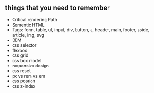 ## things that you need to remember

- Critical rendering Path
- Sementic HTML
- Tags: form, table, ul, input, div, button, a, header, main, footer, aside, article, img, svg
- BEM
- css selector
- flexbox
- css grid
- css box model
- responsive design
- css reset
- px vs rem vs em
- css postion
- css z-index
